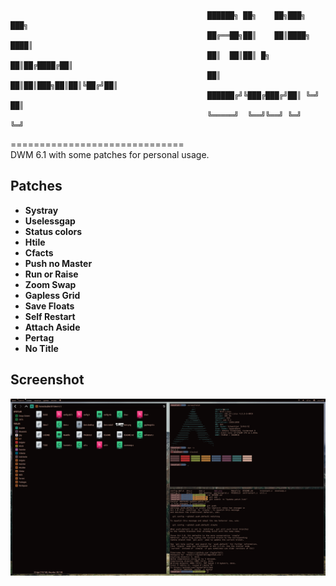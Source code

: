 ```
											██████╗ ██╗    ██╗███╗   ███╗
											██╔══██╗██║    ██║████╗ ████║
											██║  ██║██║ █╗ ██║██╔████╔██║
											██║  ██║██║███╗██║██║╚██╔╝██║
											██████╔╝╚███╔███╔╝██║ ╚═╝ ██║
											╚═════╝  ╚══╝╚══╝ ╚═╝     ╚═╝
```
==============================  
DWM 6.1 with some patches for personal usage.  
  
    
Patches
----------------------------
* **Systray**
* **Uselessgap**
* **Status colors**
* **Htile**
* **Cfacts**
* **Push no Master**
* **Run or Raise**
* **Zoom Swap**
* **Gapless Grid**
* **Save Floats**
* **Self Restart**
* **Attach Aside**
* **Pertag**
* **No Title**
  
  
Screenshot
----------------------------
![Screenshot](/screenshot.png)
